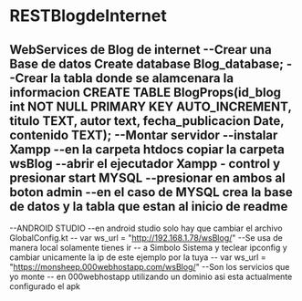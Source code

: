 # RESTBlogdeInternet
WebServices de Blog de internet 
--Crear una Base de datos
Create database Blog_database;
--Crear la tabla donde se alamcenara la informacion
CREATE TABLE BlogProps(id_blog int NOT NULL PRIMARY KEY AUTO_INCREMENT, titulo TEXT, autor text, fecha_publicacion Date, contenido TEXT);
--Montar servidor
--instalar Xampp
--en la carpeta htdocs copiar la carpeta wsBlog
--abrir el ejecutador Xampp - control y presionar start MYSQL
--presionar en ambos al boton admin
--en el caso de MYSQL crea la base de datos y la tabla que estan al inicio de readme
-------------------------------------------------------------------------------------------
--ANDROID STUDIO
--en android studio solo hay que cambiar el archivo GlobalConfig.kt
-- var ws_url = "http://192.168.1.78/wsBlog/"  --Se usa de manera local solamente tienes ir
-- a Simbolo Sistema y teclear ipconfig y cambiar unicamente la ip de este ejemplo por la tuya
-- var ws_url = "https://monsheep.000webhostapp.com/wsBlog/"  --Son los servicios que yo monte
-- en 000webhostapp utilizando un dominio asi esta actualmente configurado el apk


